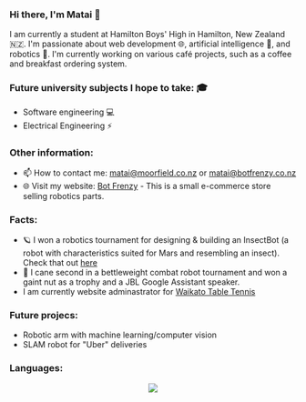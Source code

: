### Hi there, I'm Matai 👋


I am currently a student at Hamilton Boys' High in Hamilton, New Zealand 🇳🇿. I'm passionate about web development 🌐, artificial intelligence 🧠, and robotics 🤖. I'm currently working on various café projects, such as a coffee and breakfast ordering system.

### Future university subjects I hope to take: 🎓

- Software engineering 💻
- Electrical Engineering ⚡️

### Other information:

- 📫 How to contact me: matai@moorfield.co.nz or matai@botfrenzy.co.nz
- 🌐 Visit my website: [Bot Frenzy](www.botfrenzy.co.nz) - This is a small e-commerce store selling robotics parts.

### Facts:
- 🪐 I won a robotics tournament for designing & building an InsectBot (a robot with characteristics suited for Mars and resembling an insect). Check that out <a href="https://www.taurangastemfestival.co.nz/winner-of-the-great-insectbot-mission-announced-at-stemfest-2022/">here</a>
- 🔩 I cane second in a bettleweight combat robot tournament and won a gaint nut as a trophy and a JBL Google Assistant speaker.
- I am currently website adminastrator for <a href="https://www.wtta.org.nz">Waikato Table Tennis</a>

### Future projecs:
- Robotic arm with machine learning/computer vision
- SLAM robot for "Uber" deliveries 

### Languages: 

<p align="center">
  <a href="https://skillicons.dev">
    <img src="https://skillicons.dev/icons?i=python,cpp,arduino,html,css" />
  </a>
</p>
